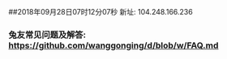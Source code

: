 ##2018年09月28日07时12分07秒 新址: 104.248.166.236
### 兔友常见问题及解答: https://github.com/wanggonging/d/blob/w/FAQ.md
